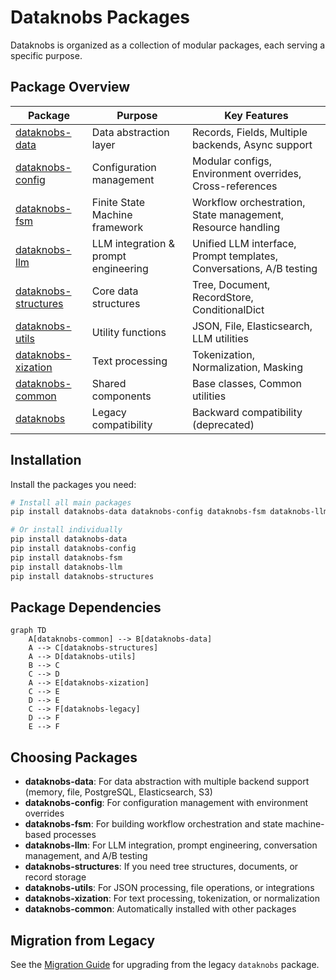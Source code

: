 # Dataknobs Packages

Dataknobs is organized as a collection of modular packages, each serving a specific purpose.

## Package Overview

| Package | Purpose | Key Features |
|---------|---------|--------------|
| [dataknobs-data](data/index.md) | Data abstraction layer | Records, Fields, Multiple backends, Async support |
| [dataknobs-config](config/index.md) | Configuration management | Modular configs, Environment overrides, Cross-references |
| [dataknobs-fsm](fsm/index.md) | Finite State Machine framework | Workflow orchestration, State management, Resource handling |
| [dataknobs-llm](llm/index.md) | LLM integration & prompt engineering | Unified LLM interface, Prompt templates, Conversations, A/B testing |
| [dataknobs-structures](structures/index.md) | Core data structures | Tree, Document, RecordStore, ConditionalDict |
| [dataknobs-utils](utils/index.md) | Utility functions | JSON, File, Elasticsearch, LLM utilities |
| [dataknobs-xization](xization/index.md) | Text processing | Tokenization, Normalization, Masking |
| [dataknobs-common](common/index.md) | Shared components | Base classes, Common utilities |
| [dataknobs](legacy/index.md) | Legacy compatibility | Backward compatibility (deprecated) |

## Installation

Install the packages you need:

```bash
# Install all main packages
pip install dataknobs-data dataknobs-config dataknobs-fsm dataknobs-llm dataknobs-structures dataknobs-utils dataknobs-xization

# Or install individually
pip install dataknobs-data
pip install dataknobs-config
pip install dataknobs-fsm
pip install dataknobs-llm
pip install dataknobs-structures
```

## Package Dependencies

```mermaid
graph TD
    A[dataknobs-common] --> B[dataknobs-data]
    A --> C[dataknobs-structures]
    A --> D[dataknobs-utils]
    B --> C
    C --> D
    A --> E[dataknobs-xization]
    C --> E
    D --> E
    C --> F[dataknobs-legacy]
    D --> F
    E --> F
```

## Choosing Packages

- **dataknobs-data**: For data abstraction with multiple backend support (memory, file, PostgreSQL, Elasticsearch, S3)
- **dataknobs-config**: For configuration management with environment overrides
- **dataknobs-fsm**: For building workflow orchestration and state machine-based processes
- **dataknobs-llm**: For LLM integration, prompt engineering, conversation management, and A/B testing
- **dataknobs-structures**: If you need tree structures, documents, or record storage
- **dataknobs-utils**: For JSON processing, file operations, or integrations
- **dataknobs-xization**: For text processing, tokenization, or normalization
- **dataknobs-common**: Automatically installed with other packages

## Migration from Legacy

See the [Migration Guide](../migration-guide.md) for upgrading from the legacy `dataknobs` package.